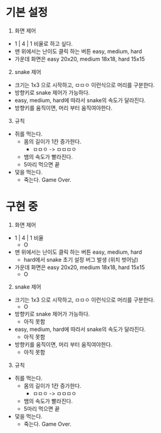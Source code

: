 # 기본 설정
  1. 화면 제어
   - 1 | 4 | 1 비율로 하고 싶다.
   - 맨 위에서는 난이도 클릭 하는 버튼 easy, medium, hard
   - 가운데 화면은 easy 20x20, medium 18x18, hard 15x15

  2. snake 제어
   - 크기는 1x3 으로 시작하고, ㅁㅁㅇ 이런식으로 머리를 구분한다.
   - 방향키로 snake 제어가 가능하다.
   - easy, medium, hard에 따라서 snake의 속도가 달라진다.
   - 방향키를 움직이면, 머리 부터 움직여야한다.  
  
  3. 규칙
   - 쥐를 먹는다.
     - 몸의 길이가 1칸 증가한다.
       - ㅁㅁㅇ -> ㅁㅁㅁㅇ
     - 뱀의 속도가 빨라진다.
     - 5마리 먹으면 끝
   - 덫을 먹는다.
     - 죽는다. Game Over.

# 구현 중
  1. 화면 제어
   - 1 | 4 | 1 비율
     - O
   - 맨 위에서는 난이도 클릭 하는 버튼 easy, medium, hard
     - hard에서 snake 초기 설정 버그 발생 (위치 벗어남)
   - 가운데 화면은 easy 20x20, medium 18x18, hard 15x15
     - O

  2. snake 제어
   - 크기는 1x3 으로 시작하고, ㅁㅁㅇ 이런식으로 머리를 구분한다.
     - O
   - 방향키로 snake 제어가 가능하다.
     - 아직 못함
   - easy, medium, hard에 따라서 snake의 속도가 달라진다.
     - 아직 못함
   - 방향키를 움직이면, 머리 부터 움직여야한다.  
     - 아직 못함
  
  3. 규칙
   - 쥐를 먹는다.
     - 몸의 길이가 1칸 증가한다.
       - ㅁㅁㅇ -> ㅁㅁㅁㅇ
     - 뱀의 속도가 빨라진다.
     - 5마리 먹으면 끝
   - 덫을 먹는다.
     - 죽는다. Game Over.
